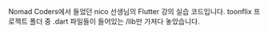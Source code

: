 Nomad Coders에서 들었던 nico 선생님의 Flutter 강의 실습 코드입니다.
toonflix 프로젝트 폴더 중 .dart 파일들이 들어있는 /lib만 가져다 놓았습니다. 
